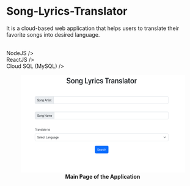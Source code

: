 # Song-Lyrics-Translator
It is a cloud-based web application that helps users to translate their favorite songs into desired language.

<p> 
  <br Backend  --> NodeJS />
  <br Frontend --> ReactJS />
  <br Database --> Cloud SQL (MySQL) />
</p>

<p align="center">
  <img src="https://github.com/AlperMumcular/Song-Lyrics-Translator/blob/main/MainPage.png?raw=true" alt="Example Image" />
  <br />
  <strong>Main Page of the Application</strong>
</p>

